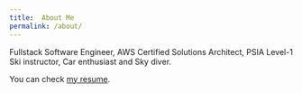```yaml
---
title:  About Me
permalink: /about/
---
```


Fullstack Software Engineer, AWS Certified Solutions Architect, PSIA Level-1 Ski instructor, Car enthusiast and Sky diver.

You can check [my resume](https://wayneye.site/resume/).

